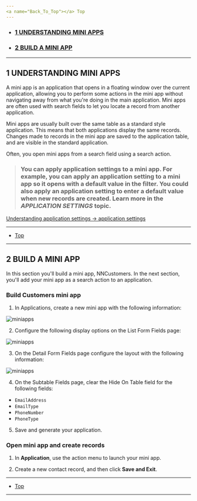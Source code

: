 ```yaml
---
<a name="Back_To_Top"></a> Top
---
```


- ### [1 UNDERSTANDING MINI APPS](#1_UNDERSTANDING_MINI_APPS)
- ### [2 BUILD A MINI APP](#2_BUILD_A_MINI_APP)

---

## <a name="1_UNDERSTANDING_MINI_APPS"></a>1 UNDERSTANDING MINI APPS

A mini app is an application that opens in a floating window over the current application, allowing you to perform some actions in the mini app without navigating away from what you're doing in the main application. Mini apps are often used with search fields to let you locate a record from another application.

Mini apps are usually built over the same table as a standard style application. This means that both applications display the same records. Changes made to records in the mini app are saved to the application table, and are visible in the standard application.

Often, you open mini apps from a search field using a search action.

> ### You can apply application settings to a mini app. For example, you can apply an application setting to a mini app so it opens with a default value in the filter. You could also apply an application setting to enter a default value when new records are created. Learn more in the **_APPLICATION SETTINGS_** topic.

[Understanding application settings -> application settings](https://github.com/WNortier/nextworld/blob/master/nextworld-platform-tutorials/01-build-an-application/03-understanding-applications.md#4_UNDERSTANDING_APPLICATION_SETTINGS)

---

- [Top](#Back_To_Top)

---

## <a name="2_BUILD_A_MINI_APP"></a>2 BUILD A MINI APP

In this section you'll build a mini app, NNCustomers. In the next section, you'll add your mini app as a search action to an application.

### Build Customers mini app

1. In Applications, create a new mini app with the following information:

![miniapps](../../images/mini-apps-&-app-actions/miniapps1.png)

2. Configure the following display options on the List Form Fields page:

![miniapps](../../images/mini-apps-&-app-actions/miniapps2.png)

3. On the Detail Form Fields page configure the layout with the following information:

![miniapps](../../images/mini-apps-&-app-actions/miniapps3.png)

4. On the Subtable Fields page, clear the Hide On Table field for the following fields:

- `EmailAddress`
- `EmailType`
- `PhoneNumber`
- `PhoneType`

5. Save and generate your application.

### Open mini app and create records

1. In **Application**, use the action menu to launch your mini app.

2. Create a new contact record, and then click **Save and Exit**.

---

- [Top](#Back_To_Top)

---
